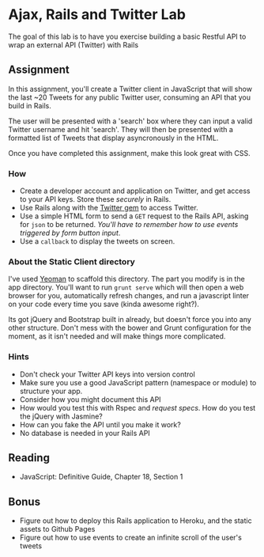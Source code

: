 # Ajax, Rails and Twitter Lab

The goal of this lab is to have you exercise building a basic Restful API to wrap an external API (Twitter) with Rails

## Assignment

In this assignment, you'll create a Twitter client in JavaScript that will show the last ~20 Tweets for any public Twitter user, consuming an API that you build in Rails.

The user will be presented with a 'search' box where they can input a valid Twitter username and hit 'search'. They will then be presented with a formatted list of Tweets that display asyncronously in the HTML.

Once you have completed this assignment, make this look great with CSS.

### How

- Create a developer account and application on Twitter, and get access to your API keys. Store these *securely* in Rails.
- Use Rails along with the [Twitter gem](https://github.com/sferik/twitter) to access Twitter.
- Use a simple HTML form to send a `GET` request to the Rails API, asking for `json` to be returned. *You'll have to remember how to use events triggered by form button input*.
- Use a `callback` to display the tweets on screen.

### About the Static Client directory

I've used [Yeoman](yeoman.io) to scaffold this directory. The part you modify is in the app directory. You'll want to run `grunt serve` which will then open a web browser for you, automatically refresh changes, and run a javascript linter on your code every time you save (kinda awesome right?).

Its got jQuery and Bootstrap built in already, but doesn't force you into any other structure. Don't mess with the bower and Grunt configuration for the moment, as it isn't needed and will make things more complicated.

### Hints

- Don't check your Twitter API keys into version control
- Make sure you use a good JavaScript pattern (namespace or module) to structure your app.
- Consider how you might document this API
- How would you test this with Rspec and *request specs*. How do you test the jQuery with Jasmine?
- How can you fake the API until you make it work?
- No database is needed in your Rails API

## Reading

- JavaScript: Definitive Guide, Chapter 18, Section 1

## Bonus

- Figure out how to deploy this Rails application to Heroku, and the static assets to Github Pages
- Figure out how to use events to create an infinite scroll of the user's tweets

